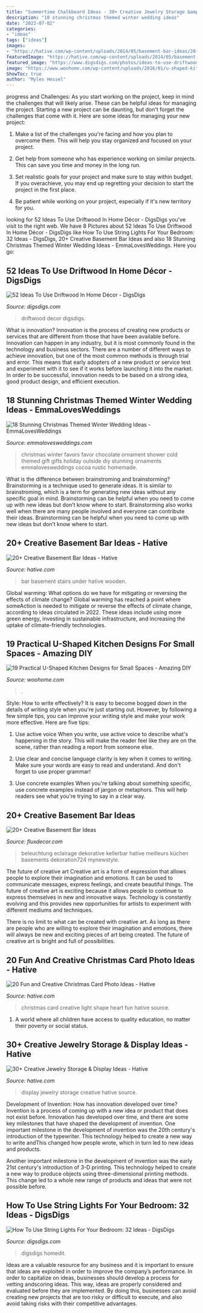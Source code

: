 ```yaml
---
title: "Summertime Chalkboard Ideas - 30+ Creative Jewelry Storage &amp; Display Ideas"
description: "18 stunning christmas themed winter wedding ideas"
date: "2023-07-02"
categories:
- "ideas"
tags: ["ideas"]
images:
- "https://hative.com/wp-content/uploads/2014/05/basement-bar-ideas/20-wooden-bar-under-stairs.jpg"
featuredImage: "https://hative.com/wp-content/uploads/2014/05/basement-bar-ideas/20-wooden-bar-under-stairs.jpg"
featured_image: "https://www.digsdigs.com/photos/ideas-to-use-driftwood-in-home-decor-44-554x948.jpg"
image: "https://www.woohome.com/wp-content/uploads/2016/01/u-shaped-kitchen-16.jpg"
ShowToc: true
author: "Myles Hessel"
---
```



progress and Challenges: As you start working on the project, keep in mind the challenges that will likely arise. These can be helpful ideas for managing the project.
Starting a new project can be daunting, but don't forget the challenges that come with it. Here are some ideas for managing your new project:
1. Make a list of the challenges you're facing and how you plan to overcome them. This will help you stay organized and focused on your project.

2. Get help from someone who has experience working on similar projects. This can save you time and money in the long run.

3. Set realistic goals for your project and make sure to stay within budget. If you overachieve, you may end up regretting your decision to start the project in the first place.

4. Be patient while working on your project, especially if it's new territory for you.

	

		
looking for 52 Ideas To Use Driftwood In Home Décor - DigsDigs you've visit to the right web. We have 8 Pictures about 52 Ideas To Use Driftwood In Home Décor - DigsDigs like How To Use String Lights For Your Bedroom: 32 Ideas - DigsDigs, 20+ Creative Basement Bar Ideas and also 18 Stunning Christmas Themed Winter Wedding Ideas - EmmaLovesWeddings. Here you go:
		
    
## 52 Ideas To Use Driftwood In Home Décor - DigsDigs

<img loading=lazy src="https://www.digsdigs.com/photos/ideas-to-use-driftwood-in-home-decor-44-554x948.jpg" onerror="this.onerror=null;this.src='https://tse2.mm.bing.net/th?id=OIP.e-wAlNh2dte8Iwcbqg7wdwHaMr&amp;pid=15.1';" alt="52 Ideas To Use Driftwood In Home Décor - DigsDigs">

_Source: digsdigs.com_

>driftwood decor digsdigs. 

	

What is innovation?
Innovation is the process of creating new products or services that are different from those that have been available before. Innovation can happen in any industry, but it is most commonly found in the technology and business sectors. There are a number of different ways to achieve innovation, but one of the most common methods is through trial and error. This means that early adopters of a new product or service test and experiment with it to see if it works before launching it into the market. In order to be successful, innovation needs to be based on a strong idea, good product design, and efficient execution.

    
## 18 Stunning Christmas Themed Winter Wedding Ideas - EmmaLovesWeddings

<img loading=lazy src="https://emmalovesweddings.com/wp-content/uploads/2017/11/winter-wedding-favor-ideas.jpg" onerror="this.onerror=null;this.src='https://tse4.mm.bing.net/th?id=OIP.sTRmeOh9FchqX3YA8Bf23wHaJ4&amp;pid=15.1';" alt="18 Stunning Christmas Themed Winter Wedding Ideas - EmmaLovesWeddings">

_Source: emmalovesweddings.com_

>christmas winter favors favor chocolate ornament shower cold themed gift gifts holiday outside diy stunning ornaments emmalovesweddings cocoa rustic homemade. 

	

What is the difference between brainstroming and brainstorming?
Brainstorming is a technique used to generate ideas. It is similar to brainstroming, which is a term for generating new ideas without any specific goal in mind. Brainstorming can be helpful when you need to come up with new ideas but don’t know where to start.  Brainstorming also works well when there are many people involved and everyone can contribute their ideas. Brainstorming can be helpful when you need to come up with new ideas but don’t know where to start.

    
## 20+ Creative Basement Bar Ideas - Hative

<img loading=lazy src="https://hative.com/wp-content/uploads/2014/05/basement-bar-ideas/20-wooden-bar-under-stairs.jpg" onerror="this.onerror=null;this.src='https://tse3.mm.bing.net/th?id=OIP.RjDDXUzF_YOtqZn-EbjR0QHaLI&amp;pid=15.1';" alt="20+ Creative Basement Bar Ideas - Hative">

_Source: hative.com_

>bar basement stairs under hative wooden. 

	

Global warming: What options do we have for mitigating or reversing the effects of climate change?
Global warming has reached a point where someAction is needed to mitigate or reverse the effects of climate change, according to ideas circulated in 2022. These ideas include using more green energy, investing in sustainable infrastructure, and increasing the uptake of climate-friendly technologies.

    
## 19 Practical U-Shaped Kitchen Designs For Small Spaces - Amazing DIY

<img loading=lazy src="https://www.woohome.com/wp-content/uploads/2016/01/u-shaped-kitchen-16.jpg" onerror="this.onerror=null;this.src='https://tse1.mm.bing.net/th?id=OIP.2mgK1uoNoBV2PFGh4LL7dAHaLH&amp;pid=15.1';" alt="19 Practical U-Shaped Kitchen Designs for Small Spaces - Amazing DIY">

_Source: woohome.com_

>. 

	

Style: How to write effectively?
It is easy to become bogged down in the details of writing style when you're just starting out. However, by following a few simple tips, you can improve your writing style and make your work more effective. Here are five tips:
1. Use active voice
When you write, use active voice to describe what's happening in the story. This will make the reader feel like they are on the scene, rather than reading a report from someone else.

2. Use clear and concise language
 clarity is key when it comes to writing. Make sure your words are easy to read and understand. And don't forget to use proper grammar!

3. Use concrete examples    When you're talking about something specific, use concrete examples instead of jargon or metaphors. This will help readers see what you're trying to say in a clear way.

    
## 20+ Creative Basement Bar Ideas

<img loading=lazy src="https://fluxdecor.com/wp-content/uploads/2014/05/basement-bar-ideas/10-basement-bar-lighting-idea.jpg" onerror="this.onerror=null;this.src='https://tse1.mm.bing.net/th?id=OIP.MMri0VgU6kTbTh9_d1WH_QHaJ4&amp;pid=15.1';" alt="20+ Creative Basement Bar Ideas">

_Source: fluxdecor.com_

>beleuchtung eclairage dekorative kellerbar hative meilleurs küchen basements dekoration724 mynewstyle. 

	

The future of creative art
Creative art is a form of expression that allows people to explore their imagination and emotions. It can be used to communicate messages, express feelings, and create beautiful things.
The future of creative art is exciting because it allows people to continue to express themselves in new and innovative ways. Technology is constantly evolving and this provides new opportunities for artists to experiment with different mediums and techniques.

There is no limit to what can be created with creative art. As long as there are people who are willing to explore their imagination and emotions, there will always be new and exciting pieces of art being created. The future of creative art is bright and full of possibilities.

    
## 20 Fun And Creative Christmas Card Photo Ideas - Hative

<img loading=lazy src="https://hative.com/wp-content/uploads/2014/11/christmas-card-photo-ideas/10-christmas-card-photo-ideas.jpg" onerror="this.onerror=null;this.src='https://tse1.mm.bing.net/th?id=OIP.lrGcUd82HHl1LqoM43eIfQHaLH&amp;pid=15.1';" alt="20 Fun and Creative Christmas Card Photo Ideas - Hative">

_Source: hative.com_

>christmas card creative light shape heart fun hative source. 

	

1. A world where all children have access to quality education, no matter their poverty or social status. 

    
## 30+ Creative Jewelry Storage &amp; Display Ideas - Hative

<img loading=lazy src="http://hative.com/wp-content/uploads/2015/01/jewelry-storage-display-ideas/22-jewelry-storage-display-ideas.jpg" onerror="this.onerror=null;this.src='https://tse3.mm.bing.net/th?id=OIP.QTYojMsHxAUaXdXwJ7jSrwHaLK&amp;pid=15.1';" alt="30+ Creative Jewelry Storage &amp; Display Ideas - Hative">

_Source: hative.com_

>display jewelry storage creative hative source. 

	

Development of Invention: How has innovation developed over time?
Invention is a process of coming up with a new idea or product that does not exist before. Innovation has developed over time, and there are some key milestones that have shaped the development of invention. 
One important milestone in the development of invention was the 20th century's introduction of the typewriter. This technology helped to create a new way to write andThis changed how people wrote, which in turn led to new ideas and products. 

Another important milestone in the development of invention was the early 21st century's introduction of 3-D printing. This technology helped to create a new way to produce objects using three-dimensional printing methods. This change led to a whole new range of products and ideas that were not possible before.

    
## How To Use String Lights For Your Bedroom: 32 Ideas - DigsDigs

<img loading=lazy src="https://www.digsdigs.com/photos/how-to-use-string-lights-for-your-bedroom-ideas-22.jpg" onerror="this.onerror=null;this.src='https://tse1.mm.bing.net/th?id=OIP.E7cWjjT4bb1aczfZkLU6BQHaJ7&amp;pid=15.1';" alt="How To Use String Lights For Your Bedroom: 32 Ideas - DigsDigs">

_Source: digsdigs.com_

>digsdigs homedit. 

	

Ideas are a valuable resource for any business and it is important to ensure that ideas are exploited in order to improve the company’s performance. In order to capitalize on ideas, businesses should develop a process for vetting andscoring ideas. This way, ideas are properly considered and evaluated before they are implemented. By doing this, businesses can avoid creating new projects that are too risky or difficult to execute, and also avoid taking risks with their competitive advantages.

